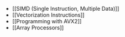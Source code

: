 - [[SIMD (Single Instruction, Multiple Data)]]
- [[Vectorization Instructions]]
- [[Programming with AVX2]]
- [[Array Processors]]